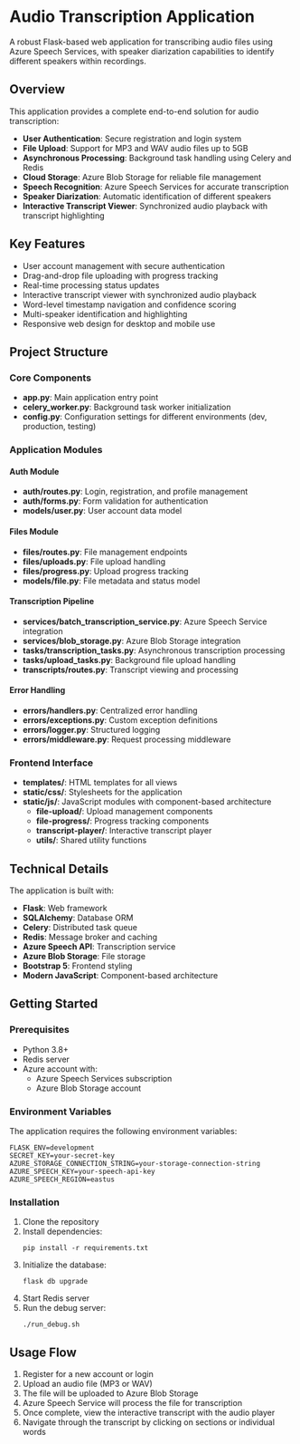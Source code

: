 # Audio Transcription Application

A robust Flask-based web application for transcribing audio files using Azure Speech Services, with speaker diarization capabilities to identify different speakers within recordings.

## Overview

This application provides a complete end-to-end solution for audio transcription:

- **User Authentication**: Secure registration and login system
- **File Upload**: Support for MP3 and WAV audio files up to 5GB
- **Asynchronous Processing**: Background task handling using Celery and Redis
- **Cloud Storage**: Azure Blob Storage for reliable file management
- **Speech Recognition**: Azure Speech Services for accurate transcription
- **Speaker Diarization**: Automatic identification of different speakers
- **Interactive Transcript Viewer**: Synchronized audio playback with transcript highlighting

## Key Features

- User account management with secure authentication
- Drag-and-drop file uploading with progress tracking
- Real-time processing status updates
- Interactive transcript viewer with synchronized audio playback
- Word-level timestamp navigation and confidence scoring
- Multi-speaker identification and highlighting
- Responsive web design for desktop and mobile use

## Project Structure

### Core Components

- **app.py**: Main application entry point
- **celery_worker.py**: Background task worker initialization
- **config.py**: Configuration settings for different environments (dev, production, testing)

### Application Modules

#### Auth Module
- **auth/routes.py**: Login, registration, and profile management
- **auth/forms.py**: Form validation for authentication 
- **models/user.py**: User account data model

#### Files Module
- **files/routes.py**: File management endpoints
- **files/uploads.py**: File upload handling
- **files/progress.py**: Upload progress tracking
- **models/file.py**: File metadata and status model

#### Transcription Pipeline
- **services/batch_transcription_service.py**: Azure Speech Service integration
- **services/blob_storage.py**: Azure Blob Storage integration
- **tasks/transcription_tasks.py**: Asynchronous transcription processing
- **tasks/upload_tasks.py**: Background file upload handling
- **transcripts/routes.py**: Transcript viewing and processing

#### Error Handling
- **errors/handlers.py**: Centralized error handling
- **errors/exceptions.py**: Custom exception definitions
- **errors/logger.py**: Structured logging
- **errors/middleware.py**: Request processing middleware

### Frontend Interface

- **templates/**: HTML templates for all views
- **static/css/**: Stylesheets for the application
- **static/js/**: JavaScript modules with component-based architecture
  - **file-upload/**: Upload management components
  - **file-progress/**: Progress tracking components
  - **transcript-player/**: Interactive transcript player
  - **utils/**: Shared utility functions

## Technical Details

The application is built with:

- **Flask**: Web framework
- **SQLAlchemy**: Database ORM
- **Celery**: Distributed task queue
- **Redis**: Message broker and caching
- **Azure Speech API**: Transcription service
- **Azure Blob Storage**: File storage
- **Bootstrap 5**: Frontend styling
- **Modern JavaScript**: Component-based architecture

## Getting Started

### Prerequisites

- Python 3.8+
- Redis server
- Azure account with:
  - Azure Speech Services subscription
  - Azure Blob Storage account

### Environment Variables

The application requires the following environment variables:

```
FLASK_ENV=development
SECRET_KEY=your-secret-key
AZURE_STORAGE_CONNECTION_STRING=your-storage-connection-string
AZURE_SPEECH_KEY=your-speech-api-key
AZURE_SPEECH_REGION=eastus
```

### Installation

1. Clone the repository
2. Install dependencies:
   ```
   pip install -r requirements.txt
   ```
3. Initialize the database:
   ```
   flask db upgrade
   ```
4. Start Redis server
5. Run the debug server:
   ```
   ./run_debug.sh
   ```

## Usage Flow

1. Register for a new account or login
2. Upload an audio file (MP3 or WAV)
3. The file will be uploaded to Azure Blob Storage
4. Azure Speech Service will process the file for transcription
5. Once complete, view the interactive transcript with the audio player
6. Navigate through the transcript by clicking on sections or individual words